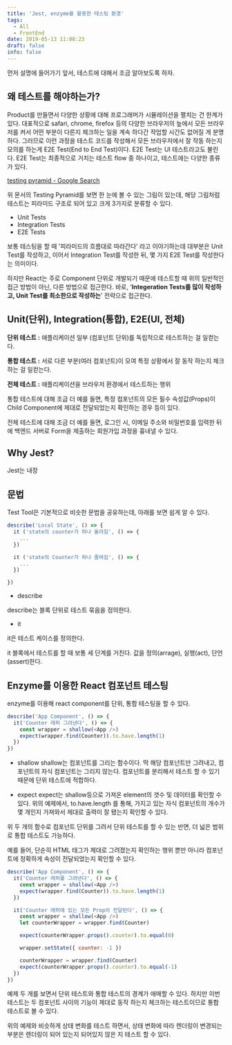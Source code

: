```yaml
---
title: 'Jest, enzyme를 활용한 테스팅 환경'
tags:
  - All
  - FrontEnd
date: 2019-05-13 11:08:23
draft: false
info: false
---
```


먼저 설명에 들어가기 앞서, 테스트에 대해서 조금 알아보도록 하자.

## 왜 테스트를 해야하는가?

Product를 만들면서 다양한 상황에 대해 프로그래머가 시뮬레이션을 펼치는 건 한계가 있다. 대표적으로 safari, chrome, firefox 등의 다양한 브라우저의 늪에서 모든 브라우저를 켜서 어떤 부분이 다른지 체크하는 일을 계속 하다간 작업할 시간도 없어질 게 분명하다. 그러므로 이런 과정을 테스트 코드를 작성해서 모든 브라우저에서 잘 작동 하는지 모의를 하는게 E2E Test(End to End Test)이다. E2E Test는 UI 테스트라고도 불린다. E2E Test는 최종적으로 거치는 테스트 flow 중 하나이고, 테스트에는 다양한 종류가 있다.

[testing pyramid - Google Search](https://www.google.com/search?q=testing+pyramid)

위 문서의 Testing Pyramid를 보면 한 눈에 볼 수 있는 그림이 있는데, 해당 그림처럼 테스트는 피라미드 구조로 되어 있고 크게 3가지로 분류할 수 있다.

- Unit Tests
- Integration Tests
- E2E Tests

보통 테스팅을 할 때 '피라미드의 흐름대로 따라간다' 라고 이야기하는데 대부분은 Unit Test를 작성하고, 이어서 Integration Test를 작성한 뒤, 몇 가지 E2E Test를 작성한다는 의미이다.

하지만 React는 주로 Component 단위로 개발되기 때문에 테스트할 때 위의 일반적인 접근 방법이 아닌, 다른 방법으로 접근한다. 바로, '**Integeration Tests를 많이 작성하고, Unit Test를 최소한으로 작성하는**' 전략으로 접근한다.

## Unit(단위), Integration(통합), E2E(UI, 전체)

**단위 테스트 :** 애플리케이션 일부 (컴포넌트 단위)를 독립적으로 테스트하는 걸 일컫는다.

**통합 테스트 :** 서로 다른 부분(여러 컴포넌트)이 모여 특정 상황에서 잘 동작 하는지 체크하는 걸 일컫는다.

**전체 테스트 :** 애플리케이션을 브라우저 환경에서 테스트하는 행위

통합 테스트에 대해 조금 더 예를 들면, 특정 컴포넌트의 모든 필수 속성값(Props)이 Child Component에 제대로 전달되었는지 확인하는 경우 등이 있다.

전체 테스트에 대해 조금 더 예를 들면, 로그인 시, 이메일 주소와 비밀번호를 입력한 뒤에 백엔드 서버로 Form을 제출하는 회원가입 과정을 흉내낼 수 있다.

## Why Jest?

Jest는 내장

## 문법

Test Tool은 기본적으로 비슷한 문법을 공유하는데, 아래를 보면 쉽게 알 수 있다.

```javascript {numberLines}
describe('Local State', () => {
  it ('state의 counter가 하나 올려짐', () => {
    ...
  })

  it ('state의 Counter가 하나 줄여짐', () => {
    ...
  })

})
```

- describe

describe는 블록 단위로 테스트 묶음을 정의한다.

- it

it은 테스트 케이스를 정의한다.

it 블록에서 테스트를 할 때 보통 세 단계를 거친다. 값을 정의(arrage), 실행(act), 단언(assert)한다.

## Enzyme를 이용한 React 컴포넌트 테스팅

enzyme를 이용해 react component를 단위, 통합 테스팅을 할 수 있다.

```javascript {numberLines}
describe('App Component', () => {
  it('Counter 래퍼 그려낸다', () => {
    const wrapper = shallow(<App />)
    expect(wrapper.find(Counter)).to.have.length(1)
  })
})
```

- shallow
  shallow는 컴포넌트를 그리는 함수이다. 딱 해당 컴포넌트만 그려내고, 컴포넌트의 자식 컴포넌트는 그리지 않는다. 컴포넌트를 분리해서 테스트 할 수 있기 때문에 단위 테스트에 적합하다.

- expect
  expect는 shallow등으로 가져온 element의 갯수 및 데이터를 확인할 수 있다.
  위의 예제에서, to.have.length 를 통해, 가지고 있는 자식 컴포넌트의 개수가 몇 개인지 가져와서 제대로 출력이 잘 됐는지 확인할 수 있다.

위 두 개의 함수로 컴포넌트 단위를 그려서 단위 테스트를 할 수 있는 반면, 더 넓은 범위로 통합 테스트도 가능하다.

예를 들어, 단순히 HTML 태그가 제대로 그려졌는지 확인하는 행위 뿐만 아니라 컴포넌트에 정확하게 속성이 전달되었는지 확인할 수 있다.

```javascript {numberLines}
describe('App Component', () => {
  it('Counter 래퍼를 그려낸다', () => {
    const wrapper = shallow(<App />)
    expect(wrapper.find(Counter)).to.have.length(1)
  })

  it('Counter 래퍼에 있는 모든 Prop이 전달된다', () => {
    const wrapper = shallow(<App />)
    let counterWrapper = wrapper.find(Counter)

    expect(counterWrapper.props().counter).to.equal(0)

    wrapper.setState({ counter: -1 })

    counterWrapper = wrapper.find(Counter)
    expect(counterWrapper.props().counter).to.equal(-1)
  })
})
```

예제 두 개를 보면서 단위 테스트와 통합 테스트의 경계가 애매할 수 있다. 하지만 이번 테스트는 두 컴포넌트 사이의 기능이 제대로 동작 하는지 체크하는 테스트이므로 통합 테스트로 볼 수 있다.

위의 예제와 비슷하게 상태 변화를 테스트 하면서, 상태 변화에 따라 렌더링이 변경되는 부분은 렌더링이 되어 있는지 되어있지 않은 지 테스트 할 수 있다.
